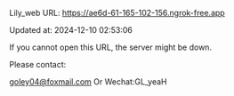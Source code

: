 Lily_web URL: https://ae6d-61-165-102-156.ngrok-free.app

Updated at: 2024-12-10 02:53:06

If you cannot open this URL, the server might be down.

Please contact: 

goley04@foxmail.com Or Wechat:GL_yeaH